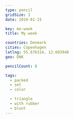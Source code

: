 ```yaml
---
type: pencil
gridSize: 1
date: 2019-01-15

key: me-week
title: My week

countries: Denmark
cities: Copenhagen
latlng: 55.676314, 12.603948
geo: DNK

pencilCount: 8

tags:
  - packed
  - set
  - color

  - triangle
  - with rubber
  - blunt
---
```


